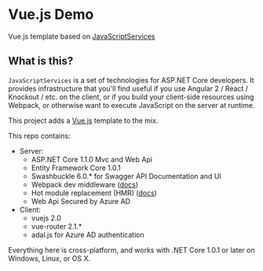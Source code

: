 # Vue.js Demo

Vue.js template based on [JavaScriptServices](https://github.com/aspnet/JavaScriptServices)

## What is this?

`JavaScriptServices` is a set of technologies for ASP.NET Core developers. It provides infrastructure that you'll find useful if you use Angular 2 / React / Knockout / etc. on the client, or if you build your client-side resources using Webpack, or otherwise want to execute JavaScript on the server at runtime.

This project adds a [Vue.js](https://vuejs.org) template to the mix.

This repo contains:

 * Server:
   * ASP.NET Core 1.1.0 Mvc and Web Api
   * Entity Framework Core 1.0.1
   * Swashbuckle 6.0.* for Swagger API Documentation and UI
   * Webpack dev middleware ([docs](https://github.com/aspnet/JavaScriptServices/tree/dev/src/Microsoft.AspNetCore.SpaServices#webpack-dev-middleware))
   * Hot module replacement (HMR) ([docs](https://github.com/aspnet/JavaScriptServices/tree/dev/src/Microsoft.AspNetCore.SpaServices#webpack-hot-module-replacement))
   * Web Api Secured by Azure AD
 * Client:
   * vuejs 2.0
   * vue-router 2.1.*
   * adal.js for Azure AD authentication

Everything here is cross-platform, and works with .NET Core 1.0.1 or later on Windows, Linux, or OS X.
